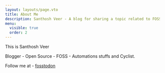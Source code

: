 ```yaml
---
layout: layouts/page.vto
title: About Me
description: Santhosh Veer - A blog for sharing a topic related to FOSS
menu:
  visible: true
  order: 2
---
```


This is Santhosh Veer  

Blogger - Open Source - FOSS - Automations stuffs and Cyclist.  

Follow me at - <a rel="me" href="https://fosstodon.org/@santhosh" target="_blank">fosstodon</a>  
